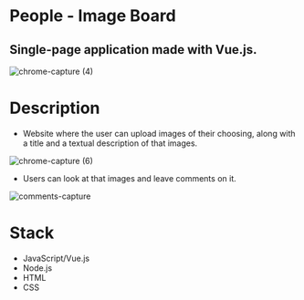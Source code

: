 # People - Image Board
## Single-page application made with Vue.js.

![chrome-capture (4)](https://user-images.githubusercontent.com/50359290/66844378-82b74280-ef6e-11e9-803d-64d0f8f6d13b.gif)

# Description 
- Website where the user can upload images of their choosing, along with a title and a textual description of that images.

![chrome-capture (6)](https://user-images.githubusercontent.com/50359290/66850270-c020cd80-ef78-11e9-8453-4c0063633cb1.gif)

- Users can look at that images and leave comments on it.

![comments-capture](https://user-images.githubusercontent.com/50359290/66848361-3e7b7080-ef75-11e9-99b5-8a2392f6bfd7.gif)

# Stack 
- JavaScript/Vue.js
- Node.js
- HTML
- CSS 


